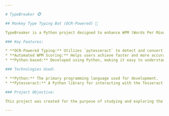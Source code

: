 ```yaml
---

# TypeBreaker 🐵

## Monkey Type Typing Bot (OCR-Powered) 🤖

TypeBreaker is a Python project designed to enhance WPM (Words Per Minute) scores specifically on the **Monkey Type** platform. By integrating **OCR (Optical Character Recognition)** technology with **`pytesseract`**, this project can "read" the words displayed on the Monkey Type webpage and automatically perform the typing actions.

### Key Features:

* **OCR-Powered Typing:** Utilizes `pytesseract` to detect and convert text from images on Monkey Type into machine-readable data.
* **Automated WPM Scoring:** Helps users achieve faster and more accurate WPM scores on Monkey Type.
* **Python-based:** Developed using Python, making it easy to understand, customize, and extend.

### Technologies Used:

* **Python:** The primary programming language used for development.
* **Pytesseract:** A Python library for interacting with the Tesseract OCR Engine.

### Project Objective:

This project was created for the purpose of studying and exploring the feasibility of using OCR to interact with websites, particularly in the context of typing games or tests.

---
```


